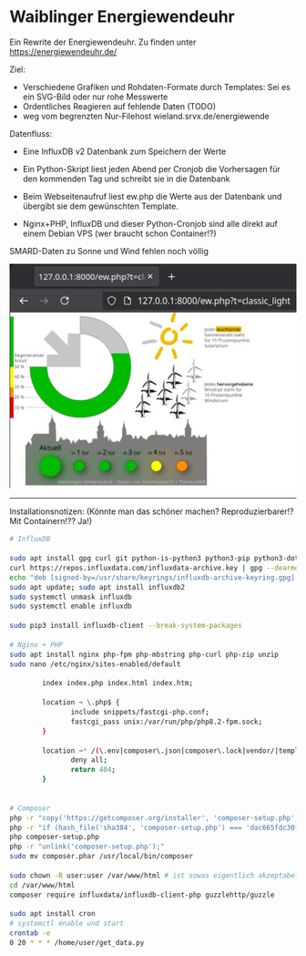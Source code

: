 # Waiblinger Energiewendeuhr

Ein Rewrite der Energiewendeuhr. Zu finden unter https://energiewendeuhr.de/

Ziel:
 - Verschiedene Grafiken und Rohdaten-Formate durch Templates: Sei es ein SVG-Bild oder nur rohe Messwerte
 - Ordentliches Reagieren auf fehlende Daten (TODO)
 - weg vom begrenzten Nur-Filehost wieland.srvx.de/energiewende

Datenfluss:
 - Eine InfluxDB v2 Datenbank zum Speichern der Werte
 - Ein Python-Skript liest jeden Abend per Cronjob die Vorhersagen für den kommenden Tag und schreibt sie in die Datenbank
 - Beim Webseitenaufruf liest ew.php die Werte aus der Datenbank und übergibt sie dem gewünschten Template.

 - Nginx+PHP, InfluxDB und dieser Python-Cronjob sind alle direkt auf einem Debian VPS (wer braucht schon Container!?)

SMARD-Daten zu Sonne und Wind fehlen noch völlig

![Rendering the classic_light template (SUN/WIND DATA IS WRONG)](img/classic_template.jpg)

---

Installationsnotizen: (Könnte man das schöner machen? Reproduzierbarer!? Mit Containern!?? Ja!)

```bash
# InfluxDB

sudo apt install gpg curl git python-is-python3 python3-pip python3-dotenv
curl https://repos.influxdata.com/influxdata-archive.key | gpg --dearmor | sudo tee /usr/share/keyrings/influxdb-archive-keyring.gpg >/dev/null
echo "deb [signed-by=/usr/share/keyrings/influxdb-archive-keyring.gpg] https://repos.influxdata.com/debian stable main" | sudo tee /etc/apt/sources.list.d/influxdb.list
sudo apt update; sudo apt install influxdb2
sudo systemctl unmask influxdb
sudo systemctl enable influxdb

sudo pip3 install influxdb-client --break-system-packages

# Nginx + PHP
sudo apt install nginx php-fpm php-mbstring php-curl php-zip unzip
sudo nano /etc/nginx/sites-enabled/default

        index index.php index.html index.htm;

        location ~ \.php$ {
               include snippets/fastcgi-php.conf;
               fastcgi_pass unix:/var/run/php/php8.2-fpm.sock;
        }
        
        location ~* /(\.env|composer\.json|composer\.lock|vendor/|templates/|.git/) {
               deny all;
               return 404;
        }


# Composer
php -r "copy('https://getcomposer.org/installer', 'composer-setup.php');"
php -r "if (hash_file('sha384', 'composer-setup.php') === 'dac665fdc30fdd8ec78b38b9800061b4150413ff2e3b6f88543c636f7cd84f6db9189d43a81e5503cda447da73c7e5b6') { echo 'Installer verified'.PHP_EOL; } else { echo 'Installer corrupt'.PHP_EOL; unlink('composer-setup.php'); exit(1); }"
php composer-setup.php
php -r "unlink('composer-setup.php');"
sudo mv composer.phar /usr/local/bin/composer

sudo chown -R user:user /var/www/html # ist sowas eigentlich akzeptabel?
cd /var/www/html
composer require influxdata/influxdb-client-php guzzlehttp/guzzle

sudo apt install cron
# systemctl enable und start
crontab -e
0 20 * * * /home/user/get_data.py
```
